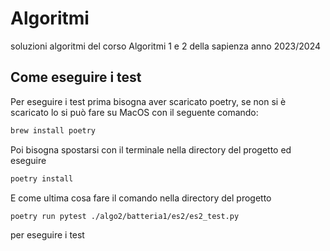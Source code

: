 
# Algoritmi

soluzioni algoritmi del corso Algoritmi 1 e 2 della sapienza anno 2023/2024


## Come eseguire i test

Per eseguire i test prima bisogna aver scaricato poetry, se non si è scaricato lo si può fare su MacOS con il seguente comando:

```bash
brew install poetry
```

Poi bisogna spostarsi con il terminale nella directory del progetto ed eseguire

```bash
poetry install
```

E come ultima cosa fare il comando nella directory del progetto

```bash
poetry run pytest ./algo2/batteria1/es2/es2_test.py
```

per eseguire i test



